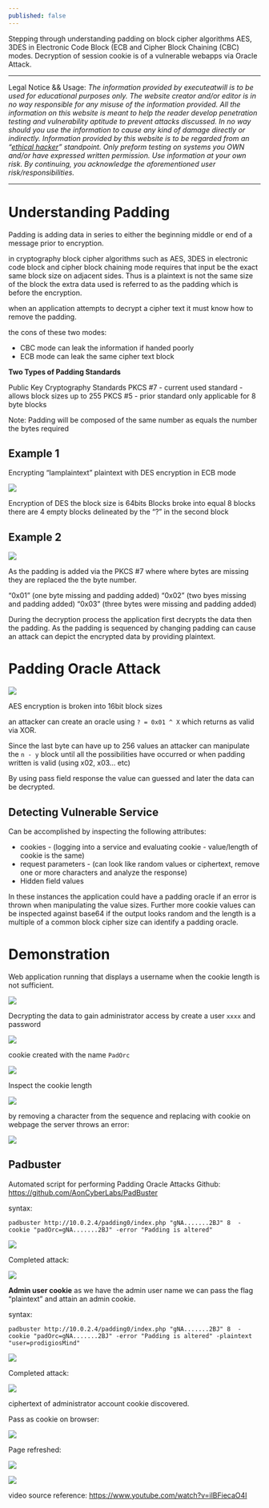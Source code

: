 ```yaml
---
published: false
---
```

Stepping through understanding padding on block cipher algorithms AES, 3DES in Electronic Code Block (ECB and Cipher Block Chaining (CBC) modes. Decryption of session cookie is of a vulnerable webapps via Oracle Attack.

----------

Legal Notice && Usage: *The information provided by executeatwill is to be used for educational purposes only. The website creator and/or editor is in no way responsible for any misuse of the information provided. All the information on this website is meant to help the reader develop penetration testing and vulnerability aptitude to prevent attacks discussed. In no way should you use the information to cause any kind of damage directly or indirectly. Information provided by this website is to be regarded from an “*[*ethical hacker*](https://www.dictionary.com/browse/ethical-hacker)*” standpoint. Only preform testing on systems you OWN and/or have expressed written permission. Use information at your own risk.* *By continuing, you acknowledge the aforementioned user risk/responsibilities.*

----------

# Understanding Padding

Padding is adding data in series to either the beginning middle or end of a message prior to encryption.

in cryptography block cipher algorithms such as AES, 3DES in electronic code block and cipher block chaining mode requires that input be the exact same block size on adjacent sides.  Thus is a plaintext is not the same size of the block the extra data used is referred to as the padding which is before the encryption.

when an application attempts to decrypt a cipher text it must know how to remove the padding.

the cons of these two modes:

- CBC mode can leak the information if handed poorly
- ECB mode can leak the same cipher text block

**Two Types of Padding Standards**

Public Key Cryptography Standards
PKCS #7 - current used standard - allows block sizes up to 255
PKCS #5 -  prior standard only applicable for 8 byte blocks

Note: Padding will be composed of the same number as equals the number the bytes required


## Example  1

Encrypting “Iamplaintext” plaintext with DES encryption in ECB mode 

![](https://paper-attachments.dropbox.com/s_6DDAF448B538453129C7A542DEA81938EEA105A8AB739E29584AAB7FF8CD8BB5_1643401284822_image.png)


Encryption of DES the block size is 64bits
Blocks broke into equal 8 blocks
there are 4 empty blocks delineated by the “?” in the second block


## Example 2

![](https://paper-attachments.dropbox.com/s_6DDAF448B538453129C7A542DEA81938EEA105A8AB739E29584AAB7FF8CD8BB5_1643401881448_image.png)


As the padding is added via the PKCS #7 where where bytes are missing they are replaced the the byte number.

“0x01” (one byte missing and padding added)
“0x02” (two byes missing and padding added)
“0x03” (three bytes were missing and padding added)

During the decryption process the application first decrypts the data then the padding. As the padding is sequenced by changing padding can cause an attack can depict the encrypted data by providing plaintext.


# Padding Oracle Attack


![](https://paper-attachments.dropbox.com/s_6DDAF448B538453129C7A542DEA81938EEA105A8AB739E29584AAB7FF8CD8BB5_1643402315814_image.png)


AES encryption is broken into 16bit block sizes

an attacker can create an oracle using `? = 0x01 ^ X` which returns as valid via XOR.

Since the last byte can have up to 256 values an attacker can manipulate the `n - y` block until all the possibilities have occurred or when padding written is valid (using x02, x03… etc)

By using pass field response the value can guessed and later the data can be decrypted.


## Detecting Vulnerable Service

Can be accomplished by inspecting the following attributes:


- cookies - (logging into a service and evaluating cookie - value/length of cookie is the same)
- request parameters - (can look like random values or ciphertext, remove one or more characters and analyze the response)
- Hidden field values

In these instances the application could have a padding oracle if an error is thrown when manipulating the value sizes. Further more cookie values can be inspected against base64 if the output looks random and the length is a multiple of a common block cipher size can identify a padding oracle.


# Demonstration

Web application running that displays a username when the cookie length is not sufficient. 

![](https://paper-attachments.dropbox.com/s_6DDAF448B538453129C7A542DEA81938EEA105A8AB739E29584AAB7FF8CD8BB5_1643403273848_image.png)



Decrypting the data to gain administrator access by create a user `xxxx` and password

![](https://paper-attachments.dropbox.com/s_6DDAF448B538453129C7A542DEA81938EEA105A8AB739E29584AAB7FF8CD8BB5_1643403419104_image.png)


cookie created with the name `PadOrc`

![](https://paper-attachments.dropbox.com/s_6DDAF448B538453129C7A542DEA81938EEA105A8AB739E29584AAB7FF8CD8BB5_1643403462908_image.png)


Inspect the cookie length 

![](https://paper-attachments.dropbox.com/s_6DDAF448B538453129C7A542DEA81938EEA105A8AB739E29584AAB7FF8CD8BB5_1643403569103_image.png)


by removing a character from the sequence and replacing with cookie on webpage the server throws an error:

![](https://paper-attachments.dropbox.com/s_6DDAF448B538453129C7A542DEA81938EEA105A8AB739E29584AAB7FF8CD8BB5_1643403708006_image.png)




## Padbuster

Automated script for performing Padding Oracle Attacks
Github: https://github.com/AonCyberLabs/PadBuster

syntax:

    padbuster http://10.0.2.4/padding0/index.php "gNA.......2BJ" 8  -cookie "padOrc=gNA.......2BJ" -error "Padding is altered"

![](https://paper-attachments.dropbox.com/s_6DDAF448B538453129C7A542DEA81938EEA105A8AB739E29584AAB7FF8CD8BB5_1643403998226_image.png)


Completed attack:

![](https://paper-attachments.dropbox.com/s_6DDAF448B538453129C7A542DEA81938EEA105A8AB739E29584AAB7FF8CD8BB5_1643404035465_image.png)


**Admin user cookie** 
as we have the admin user name we can pass the flag “plaintext” and attain an admin cookie.

syntax:

    padbuster http://10.0.2.4/padding0/index.php "gNA.......2BJ" 8  -cookie "padOrc=gNA.......2BJ" -error "Padding is altered" -plaintext "user=prodigiosMind"

![](https://paper-attachments.dropbox.com/s_6DDAF448B538453129C7A542DEA81938EEA105A8AB739E29584AAB7FF8CD8BB5_1643404209076_image.png)


Completed attack:

![](https://paper-attachments.dropbox.com/s_6DDAF448B538453129C7A542DEA81938EEA105A8AB739E29584AAB7FF8CD8BB5_1643404245930_image.png)


ciphertext of administrator account cookie discovered.

Pass as cookie on browser:

![](https://paper-attachments.dropbox.com/s_6DDAF448B538453129C7A542DEA81938EEA105A8AB739E29584AAB7FF8CD8BB5_1643404288674_image.png)


Page refreshed:

![](https://paper-attachments.dropbox.com/s_6DDAF448B538453129C7A542DEA81938EEA105A8AB739E29584AAB7FF8CD8BB5_1643404307878_image.png)

![](https://paper-attachments.dropbox.com/s_6DDAF448B538453129C7A542DEA81938EEA105A8AB739E29584AAB7FF8CD8BB5_1643404341357_image.png)

video source reference: https://www.youtube.com/watch?v=ilBFiecaO4I

